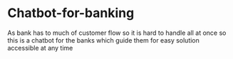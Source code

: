 # Chatbot-for-banking
As  bank has to much of customer flow so it is hard to handle all at once so this is a chatbot for the banks which guide them for easy solution accessible at any time
